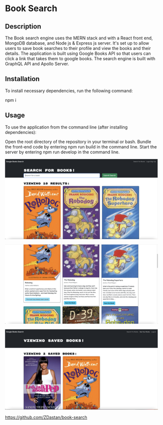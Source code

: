 # Book Search

## Description

The Book search engine uses the MERN stack and with a React front end, MongoDB database, and Node js & Express js server. It's set up to allow users to save book searches to their profile and view the books and their details. The application is built using Google Books API so that users can click a link that takes them to google books. The search engine is built with GraphQL API and Apollo Server.
## Installation

To install necessary dependencies, run the following command:

npm i 
## Usage

To use the application from the command line (after installing dependencies):

Open the root directory of the repository in your terminal or bash. Bundle the front-end code by entering npm run build in the command line. Start the server by entering npm run develop in the command line.

![alt text](./client/src/assets/page-1.png)

![alt text](./client/src/assets/page-2.png)

![alt text](./client/src/assets/page-3.png)


https://github.com/ZDastan/book-search
